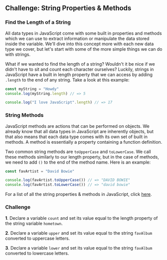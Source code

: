 ## Challenge: String Properties & Methods

### Find the Length of a String

All data types in JavaScript come with some built in properties and methods which we can use to extract information or manipulate the data stored inside the variable. We'll dive into this concept more with each new data type we cover, but let's start with some of the more simple things we can do with strings.

What if we wanted to find the length of a string? Wouldn't it be nice if we didn't have to sit and count each character ourselves? Luckily, strings in JavaScript have a built in length property that we can access by adding `.length` to the end of any string. Take a look at this example:

```js
const myString = "Howdy"
console.log(myString.length) // => 5

console.log("I love JavaScript".length) // => 17
```

### String Methods

JavaScript methods are actions that can be performed on objects. We already know that all data types in JavaScript are inherently objects, but that also means that each data type comes with its own set of built in methods. A method is essentially a property containing a function definition.

Two common string methods are `toUpperCase` and `toLowerCase`. We call these methods similarly to our length property, but in the case of methods, we need to add `()` to the end of the method name. Here is an example:

```js
const favArtist = "David Bowie"

console.log(favArtist.toUpperCase()) // => "DAVID BOWIE"
console.log(favArtist.toLowerCase()) // => "david bowie"
```

For a list of all the string properties & methods in JavaScript, click [here](https://www.w3schools.com/jsref/jsref_obj_string.asp).

### Challenge

**1**. Declare a variable `count` and set its value equal to the length property of the string variable `hometown`.

**2**. Declare a variable `upper` and set its value equal to the string `favAlbum` converted to uppercase letters.

**3**. Declare a variable `lower` and set its value equal to the string `favAlbum` converted to lowercase letters.